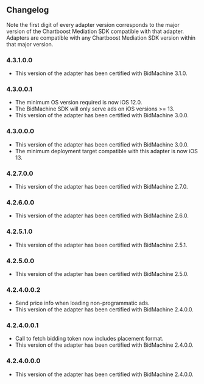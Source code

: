 ## Changelog

Note the first digit of every adapter version corresponds to the major version of the Chartboost Mediation SDK compatible with that adapter. 
Adapters are compatible with any Chartboost Mediation SDK version within that major version.

### 4.3.1.0.0
- This version of the adapter has been certified with BidMachine 3.1.0.

### 4.3.0.0.1
- The minimum OS version required is now iOS 12.0.
- The BidMachine SDK will only serve ads on iOS versions >= 13.
- This version of the adapter has been certified with BidMachine 3.0.0.

### 4.3.0.0.0
- This version of the adapter has been certified with BidMachine 3.0.0.
- The minimum deployment target compatible with this adapter is now iOS 13.

### 4.2.7.0.0
- This version of the adapter has been certified with BidMachine 2.7.0.

### 4.2.6.0.0
- This version of the adapter has been certified with BidMachine 2.6.0.

### 4.2.5.1.0
- This version of the adapter has been certified with BidMachine 2.5.1.

### 4.2.5.0.0
- This version of the adapter has been certified with BidMachine 2.5.0.

### 4.2.4.0.0.2
- Send price info when loading non-programmatic ads.
- This version of the adapter has been certified with BidMachine 2.4.0.0.

### 4.2.4.0.0.1
- Call to fetch bidding token now includes placement format.
- This version of the adapter has been certified with BidMachine 2.4.0.0.

### 4.2.4.0.0.0
- This version of the adapter has been certified with BidMachine 2.4.0.0.
